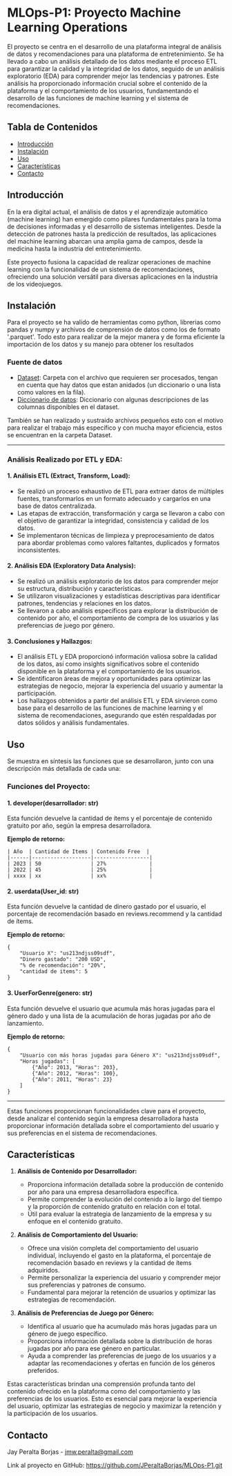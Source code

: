 # MLOps-P1: Proyecto Machine Learning Operations

El proyecto se centra en el desarrollo de una plataforma integral de análisis de datos y recomendaciones para una plataforma de entretenimiento. Se ha llevado a cabo un análisis detallado de los datos mediante el proceso ETL para garantizar la calidad y la integridad de los datos, seguido de un análisis exploratorio (EDA) para comprender mejor las tendencias y patrones. Este análisis ha proporcionado información crucial sobre el contenido de la plataforma y el comportamiento de los usuarios, fundamentando el desarrollo de las funciones de machine learning y el sistema de recomendaciones.

## Tabla de Contenidos

- [Introducción](#introducción)
- [Instalación](#instalación)
- [Uso](#uso)
- [Características](#características)
- [Contacto](#contacto)

## Introducción

En la era digital actual, el análisis de datos y el aprendizaje automático (machine learning) han emergido como pilares fundamentales para la toma de decisiones informadas y el desarrollo de sistemas inteligentes. Desde la detección de patrones hasta la predicción de resultados, las aplicaciones del machine learning abarcan una amplia gama de campos, desde la medicina hasta la industria del entretenimiento.

Este proyecto fusiona la capacidad de realizar operaciones de machine learning con la funcionalidad de un sistema de recomendaciones, ofreciendo una solución versátil para diversas aplicaciones en la industria de los videojuegos.

## Instalación

Para el proyecto se ha valido de herramientas como python, librerias como pandas y numpy y archivos de comprensión de datos como los de formato '.parquet'. Todo esto para realizar de la mejor manera y de forma eficiente la importación de los datos y su manejo para obtener los resultados

### **Fuente de datos**

+ [Dataset](https://drive.google.com/drive/folders/1HqBG2-sUkz_R3h1dZU5F2uAzpRn7BSpj): Carpeta con el archivo que requieren ser procesados, tengan en cuenta que hay datos que estan anidados (un diccionario o una lista como valores en la fila).
+ [Diccionario de datos](https://docs.google.com/spreadsheets/d/1-t9HLzLHIGXvliq56UE_gMaWBVTPfrlTf2D9uAtLGrk/edit?usp=drive_link): Diccionario con algunas descripciones de las columnas disponibles en el dataset.

También se han realizado y sustraido archivos pequeños esto con el motivo para realizar el trabajo más específico y con mucha mayor eficiencia, estos se encuentran en la carpeta Dataset.

---

### Análisis Realizado por ETL y EDA:

#### 1. **Análisis ETL (Extract, Transform, Load):**
   - Se realizó un proceso exhaustivo de ETL para extraer datos de múltiples fuentes, transformarlos en un formato adecuado y cargarlos en una base de datos centralizada.
   - Las etapas de extracción, transformación y carga se llevaron a cabo con el objetivo de garantizar la integridad, consistencia y calidad de los datos.
   - Se implementaron técnicas de limpieza y preprocesamiento de datos para abordar problemas como valores faltantes, duplicados y formatos inconsistentes.

#### 2. **Análisis EDA (Exploratory Data Analysis):**
   - Se realizó un análisis exploratorio de los datos para comprender mejor su estructura, distribución y características.
   - Se utilizaron visualizaciones y estadísticas descriptivas para identificar patrones, tendencias y relaciones en los datos.
   - Se llevaron a cabo análisis específicos para explorar la distribución de contenido por año, el comportamiento de compra de los usuarios y las preferencias de juego por género.

#### 3. **Conclusiones y Hallazgos:**
   - El análisis ETL y EDA proporcionó información valiosa sobre la calidad de los datos, así como insights significativos sobre el contenido disponible en la plataforma y el comportamiento de los usuarios.
   - Se identificaron áreas de mejora y oportunidades para optimizar las estrategias de negocio, mejorar la experiencia del usuario y aumentar la participación.
   - Los hallazgos obtenidos a partir del análisis ETL y EDA sirvieron como base para el desarrollo de las funciones de machine learning y el sistema de recomendaciones, asegurando que estén respaldadas por datos sólidos y análisis fundamentales.


## Uso
Se muestra en síntesis las funciones que se desarrollaron, junto con una descripción más detallada de cada una:

### Funciones del Proyecto:

#### 1. **developer(desarrollador: str)**
   Esta función devuelve la cantidad de ítems y el porcentaje de contenido gratuito por año, según la empresa desarrolladora.

   **Ejemplo de retorno:**
   ```
   | Año  | Cantidad de Items | Contenido Free  |
   |------|-------------------|------------------|
   | 2023 | 50                | 27%              |
   | 2022 | 45                | 25%              |
   | xxxx | xx                | xx%              |
   ```

#### 2. **userdata(User_id: str)**
   Esta función devuelve la cantidad de dinero gastado por el usuario, el porcentaje de recomendación basado en reviews.recommend y la cantidad de ítems.

   **Ejemplo de retorno:**
   ```
   {
       "Usuario X": "us213ndjss09sdf",
       "Dinero gastado": "200 USD",
       "% de recomendación": "20%",
       "cantidad de items": 5
   }
   ```

#### 3. **UserForGenre(genero: str)**
   Esta función devuelve el usuario que acumula más horas jugadas para el género dado y una lista de la acumulación de horas jugadas por año de lanzamiento.

   **Ejemplo de retorno:**
   ```
   {
       "Usuario con más horas jugadas para Género X": "us213ndjss09sdf",
       "Horas jugadas": [
           {"Año": 2013, "Horas": 203},
           {"Año": 2012, "Horas": 100},
           {"Año": 2011, "Horas": 23}
       ]
   }
   ```

---

Estas funciones proporcionan funcionalidades clave para el proyecto, desde analizar el contenido según la empresa desarrolladora hasta proporcionar información detallada sobre el comportamiento del usuario y sus preferencias en el sistema de recomendaciones. 

## Características

1. **Análisis de Contenido por Desarrollador:**
   - Proporciona información detallada sobre la producción de contenido por año para una empresa desarrolladora específica.
   - Permite comprender la evolución del contenido a lo largo del tiempo y la proporción de contenido gratuito en relación con el total.
   - Útil para evaluar la estrategia de lanzamiento de la empresa y su enfoque en el contenido gratuito.

2. **Análisis de Comportamiento del Usuario:**
   - Ofrece una visión completa del comportamiento del usuario individual, incluyendo el gasto en la plataforma, el porcentaje de recomendación basado en reviews y la cantidad de ítems adquiridos.
   - Permite personalizar la experiencia del usuario y comprender mejor sus preferencias y patrones de consumo.
   - Fundamental para mejorar la retención de usuarios y optimizar las estrategias de recomendación.

3. **Análisis de Preferencias de Juego por Género:**
   - Identifica al usuario que ha acumulado más horas jugadas para un género de juego específico.
   - Proporciona información detallada sobre la distribución de horas jugadas por año para ese género en particular.
   - Ayuda a comprender las preferencias de juego de los usuarios y a adaptar las recomendaciones y ofertas en función de los géneros preferidos.

Estas características brindan una comprensión profunda tanto del contenido ofrecido en la plataforma como del comportamiento y las preferencias de los usuarios. Esto es esencial para mejorar la experiencia del usuario, optimizar las estrategias de negocio y maximizar la retención y la participación de los usuarios.


## Contacto

Jay Peralta Borjas - [jmw.peralta@gmail.com](mailto:jmw.peralta@gmail.com)

Link al proyecto en GitHub: https://github.com/JPeraltaBorjas/MLOps-P1.git